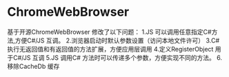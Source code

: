 # ChromeWebBrowser

基于开源ChromeWebBrowser 修改了以下问题：
1.JS 可以调用任意指定C#方法,方便C#/JS 互调。
2.浏览器启动时默认参数设置（访问本地文件许可）
3.C# 执行无返回值和有返回值的方法扩展，方便应用层调用
4.定义RegisterObject 用于C#/JS 互调
5.JS 调用C# 方法时可以传递多个参数，方便实现不同的方法。
6.移除CacheDb 缓存